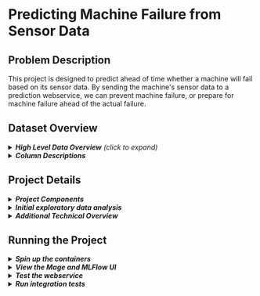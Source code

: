 # Predicting Machine Failure from Sensor Data

## Problem Description
This project is designed to predict ahead of time whether a machine will fail based on its sensor data. By sending the machine's sensor data to a prediction webservice, we can prevent machine failure, or prepare for machine failure ahead of the actual failure.

## Dataset Overview

<details>
<summary><i><b>High Level Data Overview</b> (click to expand)</i></summary>

Kaggle contains a dataset for [Machine Failure Prediction Using Sensor Data](https://www.kaggle.com/datasets/umerrtx/machine-failure-prediction-using-sensor-data?resource=download). The data in that dataset was collected from the sensors on various machines. Each observation contains the data in Columns Description (below), along with whether there was an associated machine failure. The aim of this project is to produce and deploy a Linear Regression model with this data, which can then be used to predict machine failure in advance.<br><br>
</details>

<details>
<summary><i><b>Column Descriptions</b></i></summary>

- footfall: The number of people or objects passing by the machine.
- tempMode: The temperature mode or setting of the machine.
- AQ: Air quality index near the machine.
- USS: Ultrasonic sensor data, indicating proximity measurements.
- CS: Current sensor readings, indicating the electrical current usage of the machine.
- VOC: Volatile organic compounds level detected near the machine.
- RP: Rotational position or RPM (revolutions per minute) of the machine parts.
- IP: Input pressure to the machine.
- Temperature: The operating temperature of the machine.
- fail: Binary indicator of machine failure (1 for failure, 0 for no failure).
</details>

## Project Details

<details>
<summary><b><i>Project Components</i></b></summary>

The emphasis on this project is not on producing the best model possible. It focuses instead on implementing the MLOps steps required to:
- ingest and transform data with Mage AI
- split and encode the dataset in Mage
- train a model in Mage AI, while
    - tracking model training experiments in Mage/MLFlow
    - registering the model in Mage/MLFlow
- run hourly trigger in Mage to automatically re-train the model when data changes
- save the model as a pickle binary
- deploy the model as a web service using Flask/gunicorn
- monitor the model using Evidently (not yet implemented)
- integration testing
    - s3 upload using localstack
    - the prediction webservice using Python's requests module

<br><br>
</details>

<details>
<summary><b><i>Initial exploratory data analysis</i></b></summary>

See `notebooks/1.0-cvd-machine-failure-eda.ipynb`<br><br>
</details>

<details>
<summary><b><i>Additional Technical Overview</i></b></summary>

Training and deployment code is Dockerized. Docker Compose uses three separate docker images to spin up separate containers for Mage, MLFlow, and the Web Service, exposing all ports on host machine.

This dockerized project can be run on your host machine or the steps for running it (below) can be done on cloud, e.g. AWS EC2.

The hourly trigger for the Mage re-training pipeline only executes if data changes. Since the data from Kaggle datasets is not changing, this process has been mocked using the pull request count of an active github repository. It tracks the repo's previous pull request count and if the current count has increased, it triggers a re-training. Since the training data has not actually changed, the resulting model will be the same as the previous one. But since the pull requests are frequent in this repo, it will trigger re-training so that the process can be witnessed.
<br><br>
</details>

## Running the Project

<details>
<summary><b><i>Spin up the containers</i></b></summary>

1. Docker must be installed, and the daemon must be running on the host or cloud machine.
1. Fork or clone this repository into your local machine or into a cloud virtual machine, such as AWS EC2. It contains data, code, docker config needed.
1. `cd` to the project folder you just created, TOP LEVEL ('predict_machine_failure/'). If you run docker-compose from another folder, mlflow will create new directories and data structures for itself instead of using the existing ones.
1. `docker-compose build && docker-compose up`
1. If you are running this on the cloud, you will need to establish ssh connection your local machine and forward port 9696 to use the web service, and if you want to view the Mage and MLFlow UI, also forward ports 6789 and 5000. (this can be done via [Visual Studio Code](https://code.visualstudio.com/docs/remote/ssh))
<br><br>
</details>

<details>
<summary><b><i>View the Mage and MLFlow UI</i></b></summary>

- The Mage UI will be available from your browser at http://localhost:6789. 
    - Navigate to that address.
    - Select the pipelines button at the left.
    - Select the predict_machine_failure pipeline.
    - Select the edit pipeline button at the left.
    - Run each block in order.

- The MLFlow UI will be available at http://localhost:5000
    - The Experiments tab (top) will show the model training experiments that have been run through the Mage pipeline.
    - The Models tab will show the model versions that have been registered through the Mage training/re-training pipelines.
<br><br>
</details>

<details>
<summary><b><i>Test the webservice</i></b></summary>

Gunicorn will be serving the web service at port 9696, but there is no UI for it. It is intended to be used as part of a larger system that takes queries the prediction service and then takes some action based on the result. The result has been formatted for human view; it could be changed to its unformatted version for machine use.

1. With the containers running, open a new terminal and `cd` into the `predict_machine_failure` project folder.
1. `pipenv install` to install requirements.
1. `pipenv run python tests/test_fail.py` to use an observation that will predict machine failure.
1. `pipenv run python tests/test_no_fail.py` to use an observation that will predict machine non-failure.
<br><br>
</details>

<details>
<summary><b><i>Run integration tests</i></b></summary>

This test will start docker-compose if it is not already running.

When the tests are done, all containers will be stopped and removed.

The tests use localstack to create an s3 bucket and upload the model pickle file to it. It prints a list of buckets on localstack:s3, and lists the files in the bucket just created.

```
cd predict_machine_failure/tests/integration_tests/

sh ./run.sh
```
<br><br>
</details>